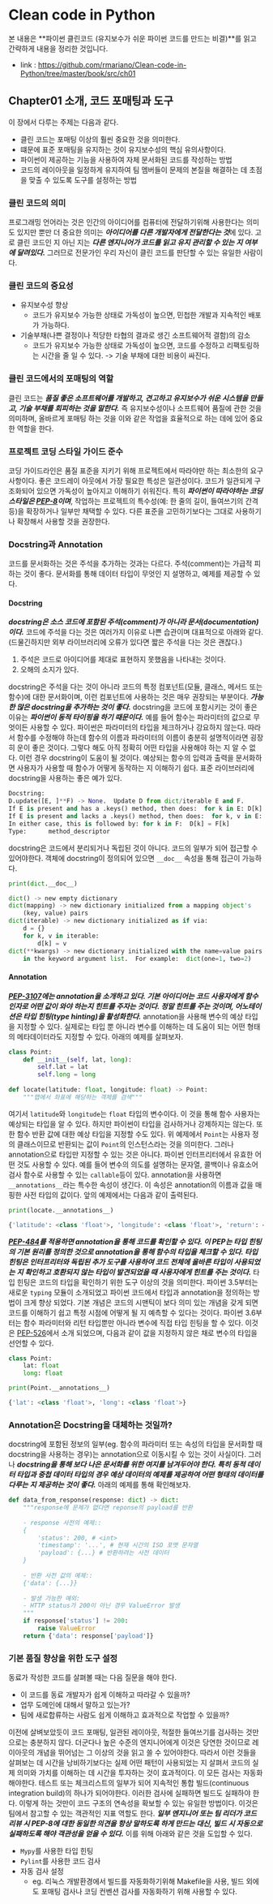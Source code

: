 # Clean code in Python
본 내용은 **파이썬 클린코드 (유지보수가 쉬운 파이썬 코드를 만드는 비결)**를 읽고 간략하게 내용을 정리한 것입니다.
* link : https://github.com/rmariano/Clean-code-in-Python/tree/master/book/src/ch01
## Chapter01 소개, 코드 포매팅과 도구
이 장에서 다루는 주제는 다음과 같다.
* 클린 코드는 포매팅 이상의 훨씬 중요한 것을 의미한다.
* 떄문에 표준 포매팅을 유지하는 것이 유지보수성의 핵심 유의사항이다.
* 파이썬이 제공하는 기능을 사용하여 자체 문서화된 코드를 작성하는 방법
* 코드의 레이아웃을 일정하게 유지하여 팀 멤버들이 문제의 본질을 해결하는 데 초점을 맞출 수 있도록 도구를 설정하는 방법

### 클린 코드의 의미
프로그래밍 언어라는 것은 인간의 아이디어를 컴퓨터에 전달하기위해 사용한다는 의미도 있지만 뿐만 더 중요한 의미는 ***아이디어를 다른 개발자에게 전달한다는 것***에 있다. 고로 클린 코드인 지 아닌 지는 ***다른 엔지니어가 코드를 읽고 유지 관리할 수 있는 지 여부에 달려있다.*** 그러므로 전문가인 우리 자신이 클린 코드를 판단할 수 있는 유일한 사람이다.

### 클린 코드의 중요성
* 유지보수성 향상
	+ 코드가 유지보수 가능한 상태로 가독성이 높으면, 민첩한 개발과 지속적인 배포가 가능하다.
* 기술부채(나쁜 결정이나 적당한 타협의 결과로 생긴 소프트웨어적 결함)의 감소
	+ 코드가 유지보수 가능한 상태로 가독성이 높으면, 코드를 수정하고 리팩토링하는 시간을 줄 일 수 있다. -> 기술 부채에 대한 비용이 싸진다.

### 클린 코드에서의 포매팅의 역할
클린 코드는 ***품질 좋은 소프트웨어를 개발하고, 견고하고 유지보수가 쉬운 시스템을 만들고, 기술 부채를 회피하는 것을 말한다.*** 즉 유지보수성이나 소프트웨어 품질에 관한 것을 의미하며, 올바르게 포매팅 하는 것을 이와 같은 작업을 효율적으로 하는 데에 있어 중요한 역할을 한다.

### 프로젝트 코딩 스타일 가이드 준수
코딩 가이드라인은 품질 표준을 지키기 위해 프로젝트에서 따라야만 하는 최소한의 요구사항이다. 좋은 코드레이 아웃에서 가장 필요한 특성은 일관성이다. 코드가 일관되게 구조화되어 있으면 가독성이 높아지고 이해하기 쉬워진다. 특히 ***파이썬이 따라야하는 코딩 스타일은 [PEP-8](https://www.python.org/dev/peps/pep-0008/)이며***, 작업하는 프로젝트의 특수성(예: 한 줄의 길이, 들여쓰기의 간격 등)을 확장하거나 일부만 채택할 수 있다. 다른 표준을 고민하기보다는 그대로 사용하기나 확장해서 사용할 것을 권장한다.

### Docstring과 Annotation
코드를 문서화하는 것은 주석을 추가하는 것과는 다르다. 주석(comment)는 가급적 피하는 것이 좋다. 문서화를 통해 데이터 타입이 무엇인 지 설명하고, 예제를 제공할 수 있다.

#### Docstring

***docstring은 소스 코드에 포함된 주석(comment)가 아니라 문서(documentation)이다.*** 코드에 주석을 다는 것은 여러가지 이유로 나쁜 습관이며 대표적으로 아래와 같다. (드물긴하지만 외부 라이브러리에 오류가 있다면 짧은 주석을 다는 것은 괜찮다.)

1. 주석은 코드로 아이디어를 제대로 표현하지 못했음을 나타내는 것이다.
2. 오해의 소지가 있다.

docstring은 주석을 다는 것이 아니라 코드의 특정 컴포넌트(모듈, 클래스, 메서드 또는 함수)에 대한 문서화이며, 이런 컴포넌트에 사용하는 것은 매우 권장되는 부분이다. ***가능한 많은 docstring을 추가하는 것이 좋다.*** docstring을 코드에 포함시키는 것이 좋은 이유는 ***파이썬이 동적 타이핑을 하기 때문이다.*** 예를 들어 함수는 파라미터의 값으로 무엇이든 사용할 수 있다. 파이썬은 파라미터의 타입을 체크하거나 강요하지 않는다. 따라서 함수를 수정해야 하는데 함수의 이름과 파라미터의 이름이 충분히 설명적이라면 굉장히 운이 좋은 것이다. 그렇다 해도 아직 정확히 어떤 타입을 사용해야 하는 지 알 수 없다. 이런 경우 docstring이 도움이 될 것이다. 예상되는 함수의 입력과 출력을 문서화하면 사용자가 사용할 때 함수가 어떻게 동작하는 지 이해하기 쉽다. 표준 라이브러리에 docstring을 사용하는 좋은 예가 있다.

```python
Docstring:
D.update([E, ]**F) -> None.  Update D from dict/iterable E and F.
If E is present and has a .keys() method, then does:  for k in E: D[k] = E[k]
If E is present and lacks a .keys() method, then does:  for k, v in E: D[k] = v
In either case, this is followed by: for k in F:  D[k] = F[k]
Type:      method_descriptor
```

docstring은 코드에서 분리되거나 독립된 것이 아니다. 코드의 일부가 되어 접근할 수 있어야한다. 객체에 docstring이 정의되어 있으면 `__doc__` 속성을 통해 접근이 가능하다. 

```python
print(dict.__doc__)
```
```python
dict() -> new empty dictionary
dict(mapping) -> new dictionary initialized from a mapping object's
    (key, value) pairs
dict(iterable) -> new dictionary initialized as if via:
    d = {}
    for k, v in iterable:
        d[k] = v
dict(**kwargs) -> new dictionary initialized with the name=value pairs
    in the keyword argument list.  For example:  dict(one=1, two=2)
```

#### Annotation

***[PEP-3107](<https://www.python.org/dev/peps/pep-3107/>)에는 annotation을 소개하고 있다. 기본 아이디어는 코드 사용자에게 함수 인자로 어떤 값이 와야 하는지 힌트를 주자는 것이다. 정말 힌트를 주는 것이며, 어노테이션은 타입 힌팅(type hinting)을 활성화한다.*** annotation을 사용해 변수의 예상 타입을 지정할 수 있다. 실제로는 타입 뿐 아니라 변수를 이해하는 데 도움이 되는 어떤 형태의 메타데이터라도 지정할 수 있다. 아래의 예제를 살펴보자.

```python
class Point:
    def __init__(self, lat, long):
        self.lat = lat
        self.long = long
        
def locate(latitude: float, longitude: float) -> Point:
    """맵에서 좌표에 해당하는 객체를 검색"""
```

여기서 `latitude`와 `longitude`는 `float` 타입의 변수이다. 이 것을 통해 함수 사용자는 예상되는 타입을 알 수 있다. 하지만 파이썬이 타입을 검사하거나 강제하지는 않는다. 또한 함수 반환 값에 대한 예상 타입을 지정할 수도 있다. 위 예제에서 `Point`는 사용자 정의 클래스이므로 반환되는 값이 `Point`의 인스턴스라는 것을 의미한다. 그러나 annotation으로 타입만 지정할 수 있는 것은 아니다. 파이썬 인터프리터에서 유효한 어떤 것도 사용할 수 있다. 예를 들어 변수의 의도를 설명하는 문자열, 콜백이나 유효소어 검사 함수로 사용할 수 있는 `callable`등이 있다. annotation을 사용하면 `__annotations__`라는 특수한 속성이 생긴다. 이 속성은 annotation의 이름과 값을 매핑한 사전 타입의 값이다. 앞의 예제에서는 다음과 같이 출력된다.

```python
print(locate.__annotations__)
```
```python
{'latitude': <class 'float'>, 'longitude': <class 'float'>, 'return': <class '__main__.Point'>}
```

***[PEP-484](https://www.python.org/dev/peps/pep-0484/)를 적용하면 annotation을 통해 코드를 확인할 수 있다. 이 PEP는 타입 힌팅의 기본 원리를 정의한 것으로 annotation을 통해 함수의 타입을 체크할 수 있다.  타입 힌팅은 인터프리터와 독립된 추가 도구를 사용하여 코드 전체에 올바른 타입이 사용되었는 지 확인하고 호환되지 않는 타입이 발견되었을 때 사용자에게 힌트를 주는 것이다.*** 타입 힌팅은 코드의 타입을 확인하기 위한 도구 이상의 것을 의미한다. 파이썬 3.5부터는 새로운 `typing` 모듈이 소개되었고 파이썬 코드에서 타입과 annotation을 정의하는 방법이 크게 향상 되었다. 기본 개념은 코드의 시맨틱이 보다 의미 있는 개념을 갖게 되면 코드를 이해하기 쉽고 특정 시점에 어떻게 될 지 예측할 수 있다는 것이다. 파이썬 3.6부터는 함수 파라미터와 리턴 타입뿐만 아니라 변수에 직접 타입 힌팅을 할 수 있다. 이것은 [PEP-526](<https://www.python.org/dev/peps/pep-0526/>)에서 소개 되었으며, 다음과 같이 값을 지정하지 않은 채로 변수의 타입을 선언할 수 있다.

```python
class Point:
    lat: float
    long: float

print(Point.__annotations__)
```
```python
{'lat': <class 'float'>, 'long': <class 'float'>}
```

### Annotation은 Docstring을 대체하는 것일까?
docstring에 포함된 정보의 일부(eg. 함수의 파라미터 또는 속성의 타입을 문서화할 때 docstring을 사용하는 경우)는 annotation으로 이동시킬 수 있는 것이 사실이다. 그러나 ***docstring을 통해 보다 나은 문서화를 위한 여지를 남겨두어야 한다. 특히 동적 데이터 타입과 중첩 데이터 타입의 경우 예상 데이터의 예제를 제공하여 어떤 형태의 데이터를 다루는 지 제공하는 것이 좋다.*** 아래의 예제를 통해 확인해보자.

```python
def data_from_response(response: dict) -> dict:
    """response에 문제가 없다면 reponse의 payload를 반환
    
    - response 사전의 예제::
    {
        'status': 200, # <int>
        'timestamp': '...', # 현재 시간의 ISO 포맷 문자열
        'payload': {...} # 반환하려는 사전 데이터
    }
    
    - 반환 사전 값의 예제::
    {'data': {...}}
    
    - 발생 가능한 예외:
    - HTTP status가 200이 아닌 경우 ValueError 발생
    """
    if response['status'] != 200:
        raise ValueError
    return {'data': response['payload']}
```

### 기본 품질 향상을 위한 도구 설정

동료가 작성한 코드를 살펴볼 때는 다음 질문을 해야 한다.

* 이 코드를 동료 개발자가 쉽게 이해하고 따라갈 수 있을까?
* 업무 도메인에 대해서 말하고 있는가?
* 팀에 새로합류하는 사람도 쉽게 이해하고 효과적으로 작업할 수 있을까?

이전에 살벼보았듯이 코드 포매팅, 일관된 레이아웃, 적절한 들여쓰기를 검사하는 것만으로는 충분하지 않다. 더군다나 높은 수준의 엔지니어에게 이것은 당연한 것이므로 레이아웃의 개념을 뛰어넘는 그 이상의 것을 읽고 쓸 수 있어야한다. 따라서 이런 것들을 살펴보는 데 시간을 낭비하기보다는 실제 어떤 패턴이 사용되었는 지 살펴서 코드의 실제 의미와 가치를 이해하는 데 시간을 투자하는 것이 효과적이다. 이 모든 검사는 자동화해야한다. 테스트 또는 체크리스트의 일부가 되어 지속적인 통합 빌드(continuous integration build)의 하나가 되어야한다. 이러한 검사에 실패하면 빌드도 실패하야 한다. 이렇게 하는 것만이 코드 구조의 연속성을 확보할 수 있는 유일한 방법이다. 이것은 팀에서 참고할 수 있는 객관적인 지표 역할도 한다. ***일부 엔지니어 또는 팀 리더가 코드 리뷰 시 PEP-8에 대한 동일한 의견을 항상 말하도록 하게 만드는 대신, 빌드 시 자동으로 실패하도록 해야 객관성을 얻을 수 있다.*** 이를 위해 아래와 같은 것을 도입할 수 있다.

* `Mypy`를 사용한 타입 힌팅
* `Pylint`를 사용한 코드 검사
* 자동 검사 설정
  * eg. 리눅스 개발환경에서 빌드를 자동화하기위해 Makefile을 사용, 빌드 외에도 포매팅 검사나 코딩 컨벤션 검사를 자동화하기 위해 사용할 수 있다.

